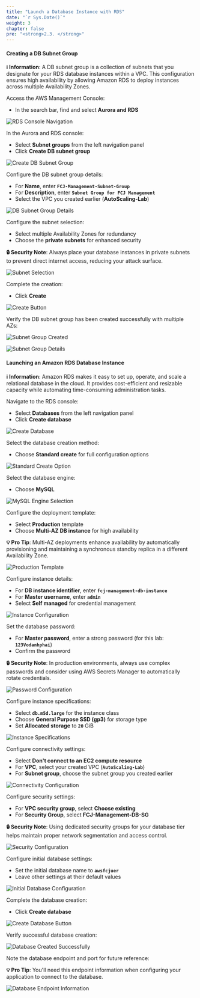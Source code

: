 ```yaml
---
title: "Launch a Database Instance with RDS"
date: "`r Sys.Date()`"
weight: 3
chapter: false
pre: "<strong>2.3. </strong>"
---
```


#### Creating a DB Subnet Group

**ℹ️ Information**: A DB subnet group is a collection of subnets that you designate for your RDS database instances within a VPC. This configuration ensures high availability by allowing Amazon RDS to deploy instances across multiple Availability Zones.

Access the AWS Management Console:

- In the search bar, find and select **Aurora and RDS**

![RDS Console Navigation](/images/2-preparation/2.3-rds/2.3.1.png?featherlight=false&width=90pc)

In the Aurora and RDS console:

- Select **Subnet groups** from the left navigation panel
- Click **Create DB subnet group**

![Create DB Subnet Group](/images/2-preparation/2.3-rds/2.3.2.png?featherlight=false&width=90pc)

Configure the DB subnet group details:

- For **Name**, enter **`FCJ-Management-Subnet-Group`**
- For **Description**, enter **`Subnet Group for FCJ Management`**
- Select the VPC you created earlier (**AutoScaling-Lab**)

![DB Subnet Group Details](/images/2-preparation/2.3-rds/2.3.3.png?featherlight=false&width=90pc)

Configure the subnet selection:

- Select multiple Availability Zones for redundancy
- Choose the **private subnets** for enhanced security

**🔒 Security Note**: Always place your database instances in private subnets to prevent direct internet access, reducing your attack surface.

![Subnet Selection](/images/2-preparation/2.3-rds/2.3.4.png?featherlight=false&width=90pc)

Complete the creation:

- Click **Create**

![Create Button](/images/2-preparation/2.3-rds/2.3.5.png?featherlight=false&width=90pc)

Verify the DB subnet group has been created successfully with multiple AZs:

![Subnet Group Created](/images/2-preparation/2.3-rds/2.3.6.png?featherlight=false&width=90pc)

![Subnet Group Details](/images/2-preparation/2.3-rds/2.3.7.png?featherlight=false&width=90pc)

#### Launching an Amazon RDS Database Instance

**ℹ️ Information**: Amazon RDS makes it easy to set up, operate, and scale a relational database in the cloud. It provides cost-efficient and resizable capacity while automating time-consuming administration tasks.

Navigate to the RDS console:

- Select **Databases** from the left navigation panel
- Click **Create database**

![Create Database](/images/2-preparation/2.3-rds/2.3.8.png?featherlight=false&width=90pc)

Select the database creation method:

- Choose **Standard create** for full configuration options

![Standard Create Option](/images/2-preparation/2.3-rds/2.3.9.png?featherlight=false&width=90pc)

Select the database engine:

- Choose **MySQL**

![MySQL Engine Selection](/images/2-preparation/2.3-rds/2.3.10.png?featherlight=false&width=90pc)

Configure the deployment template:

- Select **Production** template
- Choose **Multi-AZ DB instance** for high availability

**💡 Pro Tip**: Multi-AZ deployments enhance availability by automatically provisioning and maintaining a synchronous standby replica in a different Availability Zone.

![Production Template](/images/2-preparation/2.3-rds/2.3.11.png?featherlight=false&width=90pc)

Configure instance details:

- For **DB instance identifier**, enter **`fcj-management-db-instance`**
- For **Master username**, enter **`admin`**
- Select **Self managed** for credential management

![Instance Configuration](/images/2-preparation/2.3-rds/2.3.12.png?featherlight=false&width=90pc)

Set the database password:

- For **Master password**, enter a strong password (for this lab: **`123Vodanhphai`**)
- Confirm the password

**🔒 Security Note**: In production environments, always use complex passwords and consider using AWS Secrets Manager to automatically rotate credentials.

![Password Configuration](/images/2-preparation/2.3-rds/2.3.13.png?featherlight=false&width=90pc)

Configure instance specifications:

- Select **`db.m5d.large`** for the instance class
- Choose **General Purpose SSD (gp3)** for storage type
- Set **Allocated storage** to **`20`** GiB

![Instance Specifications](/images/2-preparation/2.3-rds/2.3.14.png?featherlight=false&width=90pc)

Configure connectivity settings:

- Select **Don't connect to an EC2 compute resource**
- For **VPC**, select your created VPC (**`AutoScaling-Lab`**)
- For **Subnet group**, choose the subnet group you created earlier

![Connectivity Configuration](/images/2-preparation/2.3-rds/2.3.15.png?featherlight=false&width=90pc)

Configure security settings:

- For **VPC security group**, select **Choose existing**
- For **Security Group**, select **FCJ-Management-DB-SG**

**🔒 Security Note**: Using dedicated security groups for your database tier helps maintain proper network segmentation and access control.

![Security Configuration](/images/2-preparation/2.3-rds/2.3.16.png?featherlight=false&width=90pc)

Configure initial database settings:

- Set the initial database name to **`awsfcjuer`**
- Leave other settings at their default values

![Initial Database Configuration](/images/2-preparation/2.3-rds/2.3.17.png?featherlight=false&width=90pc)

Complete the database creation:

- Click **Create database**

![Create Database Button](/images/2-preparation/2.3-rds/2.3.18.png?featherlight=false&width=90pc)

Verify successful database creation:

![Database Created Successfully](/images/2-preparation/2.3-rds/2.3.19.png?featherlight=false&width=90pc)

Note the database endpoint and port for future reference:

**💡 Pro Tip**: You'll need this endpoint information when configuring your application to connect to the database.

![Database Endpoint Information](/images/2-preparation/2.3-rds/2.3.20.png?featherlight=false&width=90pc)
